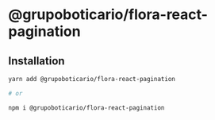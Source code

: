 # @grupoboticario/flora-react-pagination

## Installation

```sh
yarn add @grupoboticario/flora-react-pagination

# or

npm i @grupoboticario/flora-react-pagination
```
